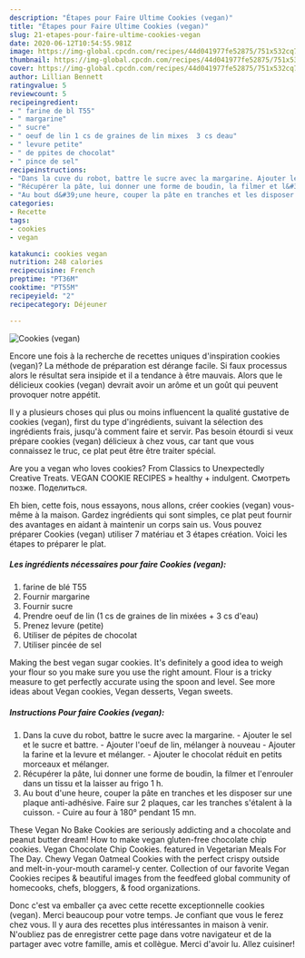 ```yaml
---
description: "Étapes pour Faire Ultime Cookies (vegan)"
title: "Étapes pour Faire Ultime Cookies (vegan)"
slug: 21-etapes-pour-faire-ultime-cookies-vegan
date: 2020-06-12T10:54:55.981Z
image: https://img-global.cpcdn.com/recipes/44d041977fe52875/751x532cq70/cookies-vegan-photo-principale-de-la-recette.jpg
thumbnail: https://img-global.cpcdn.com/recipes/44d041977fe52875/751x532cq70/cookies-vegan-photo-principale-de-la-recette.jpg
cover: https://img-global.cpcdn.com/recipes/44d041977fe52875/751x532cq70/cookies-vegan-photo-principale-de-la-recette.jpg
author: Lillian Bennett
ratingvalue: 5
reviewcount: 5
recipeingredient:
- " farine de bl T55"
- " margarine"
- " sucre"
- " oeuf de lin 1 cs de graines de lin mixes  3 cs deau"
- " levure petite"
- " de ppites de chocolat"
- " pince de sel"
recipeinstructions:
- "Dans la cuve du robot, battre le sucre avec la margarine. Ajouter le sel et le sucre et battre. Ajouter l&#39;oeuf de lin, mélanger à nouveau Ajouter la farine et la levure et mélanger. Ajouter le chocolat réduit en petits morceaux et mélanger."
- "Récupérer la pâte, lui donner une forme de boudin, la filmer et l&#39;enrouler dans un tissu et la laisser au frigo 1 h."
- "Au bout d&#39;une heure, couper la pâte en tranches et les disposer sur une plaque anti-adhésive. Faire sur 2 plaques, car les tranches s&#39;étalent à la cuisson. Cuire au four à 180° pendant 15 mn."
categories:
- Recette
tags:
- cookies
- vegan

katakunci: cookies vegan 
nutrition: 248 calories
recipecuisine: French
preptime: "PT36M"
cooktime: "PT55M"
recipeyield: "2"
recipecategory: Déjeuner

---
```



![Cookies (vegan)](https://img-global.cpcdn.com/recipes/44d041977fe52875/751x532cq70/cookies-vegan-photo-principale-de-la-recette.jpg)

Encore une fois à la recherche de recettes uniques d'inspiration cookies (vegan)? La méthode de préparation est dérange facile. Si faux processus alors le résultat sera insipide et il a tendance à être mauvais. Alors que le délicieux cookies (vegan) devrait avoir un arôme et un goût qui peuvent provoquer notre appétit.

Il y a plusieurs choses qui plus ou moins influencent la qualité gustative de cookies (vegan), first du type d'ingrédients, suivant la sélection des ingrédients frais, jusqu'à comment faire et servir. Pas besoin étourdi si veux prépare cookies (vegan) délicieux à chez vous, car tant que vous connaissez le truc, ce plat peut être être traiter spécial.

Are you a vegan who loves cookies? From Classics to Unexpectedly Creative Treats. VEGAN COOKIE RECIPES » healthy + indulgent. Смотреть позже. Поделиться.


Eh bien, cette fois, nous essayons, nous allons, créer cookies (vegan) vous-même à la maison. Gardez ingrédients qui sont simples, ce plat peut fournir des avantages en aidant à maintenir un corps sain us. Vous pouvez préparer Cookies (vegan) utiliser 7 matériau et 3 étapes création. Voici les étapes to préparer le plat.

<!--inarticleads1-->

##### Les ingrédients nécessaires pour faire Cookies (vegan):

1.   farine de blé T55
1. Fournir  margarine
1. Fournir  sucre
1. Prendre  oeuf de lin (1 cs de graines de lin mixées + 3 cs d&#39;eau)
1. Prenez  levure (petite)
1. Utiliser  de pépites de chocolat
1. Utiliser  pincée de sel


Making the best vegan sugar cookies. It&#39;s definitely a good idea to weigh your flour so you make sure you use the right amount. Flour is a tricky measure to get perfectly accurate using the spoon and level. See more ideas about Vegan cookies, Vegan desserts, Vegan sweets. 

<!--inarticleads2-->

##### Instructions Pour faire Cookies (vegan):

1. Dans la cuve du robot, battre le sucre avec la margarine. - Ajouter le sel et le sucre et battre. - Ajouter l&#39;oeuf de lin, mélanger à nouveau - Ajouter la farine et la levure et mélanger. - Ajouter le chocolat réduit en petits morceaux et mélanger.
1. Récupérer la pâte, lui donner une forme de boudin, la filmer et l&#39;enrouler dans un tissu et la laisser au frigo 1 h.
1. Au bout d&#39;une heure, couper la pâte en tranches et les disposer sur une plaque anti-adhésive. Faire sur 2 plaques, car les tranches s&#39;étalent à la cuisson. - Cuire au four à 180° pendant 15 mn.


These Vegan No Bake Cookies are seriously addicting and a chocolate and peanut butter dream! How to make vegan gluten-free chocolate chip cookies. Vegan Chocolate Chip Cookies. featured in Vegetarian Meals For The Day. Chewy Vegan Oatmeal Cookies with the perfect crispy outside and melt-in-your-mouth caramel-y center. Collection of our favorite Vegan Cookies recipes &amp; beautiful images from the feedfeed global community of homecooks, chefs, bloggers, &amp; food organizations. 


Donc c'est va emballer ça avec cette recette exceptionnelle cookies (vegan). Merci beaucoup pour votre temps. Je confiant que vous le ferez chez vous. Il y aura des recettes plus  intéressantes in maison à venir. N'oubliez pas de enregistrer cette page dans votre navigateur et de la partager avec votre famille, amis et collègue. Merci d'avoir lu. Allez cuisiner!
